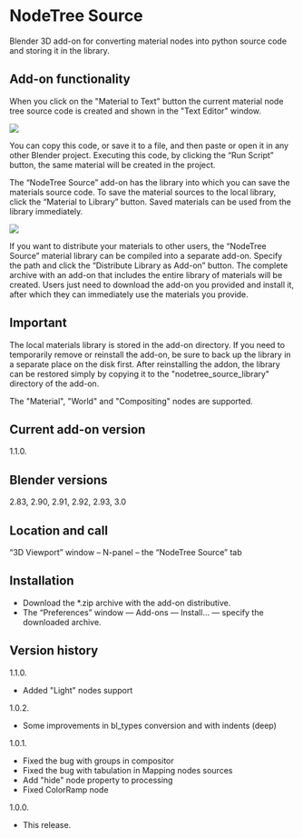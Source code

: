 # NodeTree Source
Blender 3D add-on for converting material nodes into python source code and storing it in the library.

Add-on functionality
-
When you click on the "Material to Text" button the current material node tree source code is created and shown in the "Text Editor" window.

<img src="https://b3d.interplanety.org/wp-content/upload_content/2020/07/prevew_01_1200x600-400x200.jpg"><p>

You can copy this code, or save it to a file, and then paste or open it in any other Blender project. Executing this code, by clicking the “Run Script” button, the same material will be created in the project.

The “NodeTree Source” add-on has the library into which you can save the materials source code. To save the material sources to the local library, click the “Material to Library” button. Saved materials can be used from the library immediately.

<img src="https://b3d.interplanety.org/wp-content/upload_content/2020/07/prevew_02_1200x600-400x200.jpg"><p>

If you want to distribute your materials to other users, the “NodeTree Source” material library can be compiled into a separate add-on. Specify the path and click the “Distribute Library as Add-on” button. The complete archive with an add-on that includes the entire library of materials will be created. Users just need to download the add-on you provided and install it, after which they can immediately use the materials you provide.

Important
-
The local materials library is stored in the add-on directory. If you need to temporarily remove or reinstall the add-on, be sure to back up the library in a separate place on the disk first. After reinstalling the addon, the library can be restored simply by copying it to the "nodetree_source_library" directory of the add-on.

The "Material", "World" and "Compositing" nodes are supported.

Current add-on version
-
1.1.0.

Blender versions
-
2.83, 2.90, 2.91, 2.92, 2.93, 3.0

Location and call
-
“3D Viewport” window – N-panel – the “NodeTree Source” tab

Installation
-
- Download the *.zip archive with the add-on distributive.
- The “Preferences” window — Add-ons — Install… — specify the downloaded archive.

Version history
-
1.1.0.
- Added "Light" nodes support

1.0.2.
- Some improvements in bl_types conversion and with indents (deep)

1.0.1.
- Fixed the bug with groups in compositor
- Fixed the bug with tabulation in Mapping nodes sources
- Add "hide" node property to processing
- Fixed ColorRamp node

1.0.0.
- This release.
